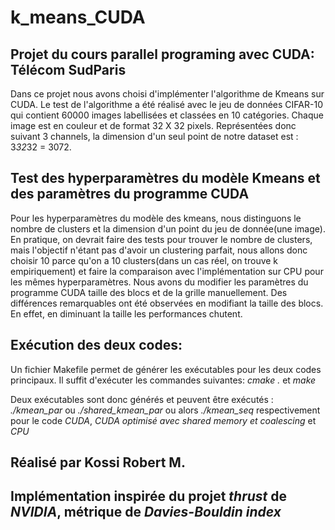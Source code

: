 # k_means_CUDA

## Projet du cours parallel programing avec CUDA: Télécom SudParis

Dans ce projet nous avons choisi d'implémenter l'algorithme de Kmeans sur CUDA. Le test de l'algorithme a
été réalisé avec le jeu de données CIFAR-10 qui contient 60000 images labellisées et classées en 10 catégories.
Chaque image est en couleur et de format 32 X 32 pixels. Représentées donc suivant 3 channels, la dimension d'un seul point de notre dataset est : 3*32*32 = 3072. 

## Test des hyperparamètres du modèle Kmeans et des paramètres du programme CUDA

Pour les hyperparamètres du modèle des kmeans, nous distinguons le nombre de clusters et la dimension
d'un point du jeu de donnée(une image). En pratique, on devrait faire des tests pour trouver le nombre
de clusters, mais l'objectif n'étant pas d'avoir un clustering parfait, nous allons donc choisir 10 parce
qu'on a 10 clusters(dans un cas réel, on trouve k empiriquement) et faire la comparaison avec l'implémentation
sur CPU pour les mêmes hyperparamètres.
Nous avons du modifier les paramètres du programme CUDA taille des blocs et de la grille manuellement. Des différences remarquables ont été observées en modifiant la taille des blocs. En effet, en diminuant la taille
les performances chutent.

## Exécution des deux codes:

Un fichier Makefile permet de générer les exécutables pour les deux codes principaux. Il suffit d'exécuter les commandes suivantes:
*cmake .* et *make*

Deux exécutables sont donc générés et peuvent être exécutés : 
*./kmean_par* ou *./shared_kmean_par* ou alors *./kmean_seq*
respectivement pour le code *CUDA*, *CUDA optimisé avec shared memory et coalescing* et *CPU*

## Réalisé par Kossi Robert M. 
## Implémentation inspirée du projet *thrust* de *NVIDIA*, métrique de *Davies-Bouldin index* 
